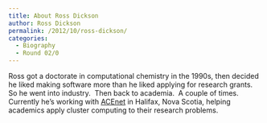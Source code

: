 ```yaml
---
title: About Ross Dickson
author: Ross Dickson
permalink: /2012/10/ross-dickson/
categories:
  - Biography
  - Round 02/0
---
```

Ross got a doctorate in computational chemistry in the 1990s, then decided he liked making software more than he liked applying for research grants.  So he went into industry.  Then back to academia.  A couple of times.  Currently he&#8217;s working with [ACEnet][1] in Halifax, Nova Scotia, helping academics apply cluster computing to their research problems.

 [1]: http://www.ace-net.ca "ACEnet"
